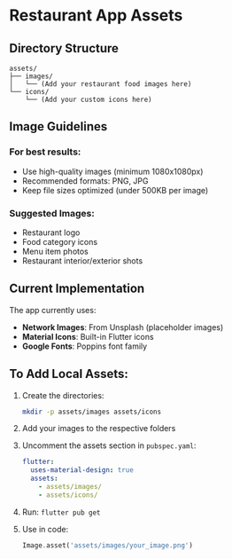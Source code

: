 # Restaurant App Assets

## Directory Structure

```
assets/
├── images/
│   └── (Add your restaurant food images here)
└── icons/
    └── (Add your custom icons here)
```

## Image Guidelines

### For best results:
- Use high-quality images (minimum 1080x1080px)
- Recommended formats: PNG, JPG
- Keep file sizes optimized (under 500KB per image)

### Suggested Images:
- Restaurant logo
- Food category icons
- Menu item photos
- Restaurant interior/exterior shots

## Current Implementation

The app currently uses:
- **Network Images**: From Unsplash (placeholder images)
- **Material Icons**: Built-in Flutter icons
- **Google Fonts**: Poppins font family

## To Add Local Assets:

1. Create the directories:
   ```bash
   mkdir -p assets/images assets/icons
   ```

2. Add your images to the respective folders

3. Uncomment the assets section in `pubspec.yaml`:
   ```yaml
   flutter:
     uses-material-design: true
     assets:
       - assets/images/
       - assets/icons/
   ```

4. Run: `flutter pub get`

5. Use in code:
   ```dart
   Image.asset('assets/images/your_image.png')
   ```